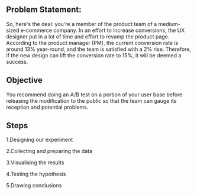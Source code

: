 ## Problem Statement:
So, here's the deal: you're a member of the product team of a medium-sized e-commerce company. In an effort to increase conversions, the UX designer put in a lot of time and effort to revamp the product page. According to the product manager (PM), the current conversion rate is around 13% year-round, and the team is satisfied with a 2% rise. Therefore, if the new design can lift the conversion rate to 15%, it will be deemed a success.

## Objective
You recommend doing an A/B test on a portion of your user base before releasing the modification to the public so that the team can gauge its reception and potential problems.

## Steps
1.Designing our experiment

2.Collecting and preparing the data

3.Visualising the results

4.Testing the hypothesis

5.Drawing conclusions
